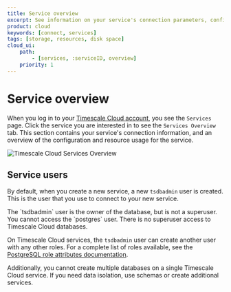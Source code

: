```yaml
---
title: Service overview
excerpt: See information on your service's connection parameters, configuration, and resource usage
product: cloud
keywords: [connect, services]
tags: [storage, resources, disk space]
cloud_ui:
    path:
        - [services, :serviceID, overview]
    priority: 1
---
```


# Service overview

When you log in to your [Timescale Cloud account][cloud-login], you see the
`Services` page. Click the service you are interested in to see the `Services
Overview` tab. This section contains your service's connection information, and
an overview of the configuration and resource usage for the service.

<img class="main-content__illustration" src="https://s3.amazonaws.com/assets.timescale.com/docs/images/tsc-services-overview.png" alt="Timescale Cloud Services Overview"/>

## Service users

By default, when you create a new service, a new `tsdbadmin` user is created.
This is the user that you use to connect to your new service.

<highlight type="important">
The `tsdbadmin` user is the owner of the database, but is not a superuser. You
cannot access the `postgres` user. There is no superuser access to Timescale
Cloud databases.
</important>

On Timescale Cloud services, the `tsdbadmin` user can create another user
with any other roles. For a complete list of roles available, see the
[PostgreSQL role attributes documentation][pg-roles-doc].

Additionally, you cannot create multiple databases on a single Timescale Cloud
service. If you need data isolation, use schemas or create additional services.

[cloud-login]: https://console.cloud.timescale.com/
[pg-roles-doc]: https://www.postgresql.org/docs/current/role-attributes.html
